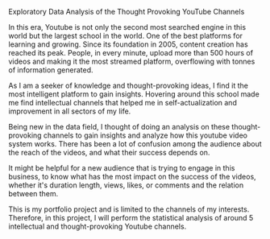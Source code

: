Exploratory Data Analysis of the Thought Provoking YouTube Channels


In this era, Youtube is not only the second most searched engine in this world but the largest school in the world. One of the best platforms for learning and growing. Since its foundation in 2005, content creation has reached its peak. People, in every minute, upload more than 500 hours of videos and making it the most streamed platform, overflowing with tonnes of information generated.

As I am a seeker of knowledge and thought-provoking ideas, I find it the most intelligent platform to gain insights. Hovering around this school made me find intellectual channels that helped me in self-actualization and improvement in all sectors of my life.

Being new in the data field, I thought of doing an analysis on these thought-provoking channels to gain insights and analyze how this youtube video system works. There has been a lot of confusion among the audience about the reach of the videos, and what their success depends on.

It might be helpful for a new audience that is trying to engage in this business, to know what has the most impact on the success of the videos, whether it's duration length, views, likes, or comments and the relation between them.

This is my portfolio project and is limited to the channels of my interests. Therefore, in this project, I will perform the statistical analysis of around 5 intellectual and thought-provoking Youtube channels.
